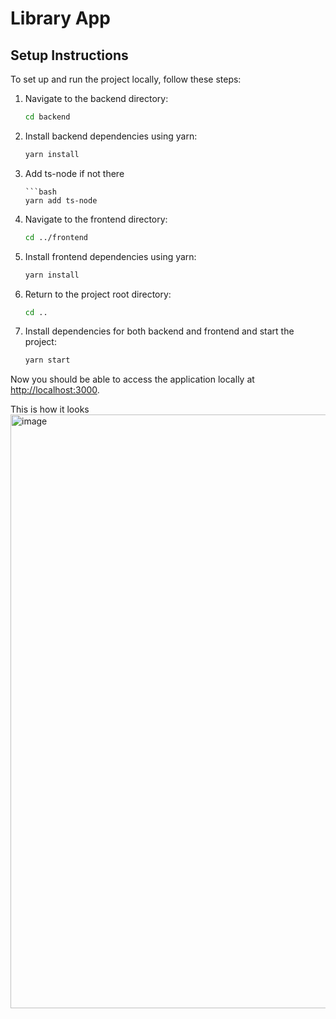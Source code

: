 # Library App

## Setup Instructions

To set up and run the project locally, follow these steps:

1. Navigate to the backend directory:

   ```bash
   cd backend
   ```

2. Install backend dependencies using yarn:

   ```bash
   yarn install

   ```

3. Add ts-node if not there

   ````
   ```bash
   yarn add ts-node
   ````

4. Navigate to the frontend directory:

   ```bash
   cd ../frontend
   ```

5. Install frontend dependencies using yarn:

   ```bash
   yarn install
   ```

6. Return to the project root directory:

   ```bash
   cd ..
   ```

7. Install dependencies for both backend and frontend and start the project:
   ```bash
   yarn start
   ```

Now you should be able to access the application locally at [http://localhost:3000](http://localhost:3000).

This is how it looks
<img width="950" alt="image" src="https://github.com/Khadija151/library-app/assets/72862535/e69cec3d-b080-4b53-9e09-76787732304c">

